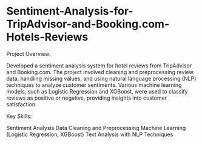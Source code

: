 # Sentiment-Analysis-for-TripAdvisor-and-Booking.com-Hotels-Reviews
Project Overview:

Developed a sentiment analysis system for hotel reviews from TripAdvisor and Booking.com. The project involved cleaning and preprocessing review data, handling missing values, and using natural language processing (NLP) techniques to analyze customer sentiments. Various machine learning models, such as Logistic Regression and XGBoost, were used to classify reviews as positive or negative, providing insights into customer satisfaction.

Key Skills:

Sentiment Analysis
Data Cleaning and Preprocessing
Machine Learning (Logistic Regression, XGBoost)
Text Analysis with NLP Techniques
